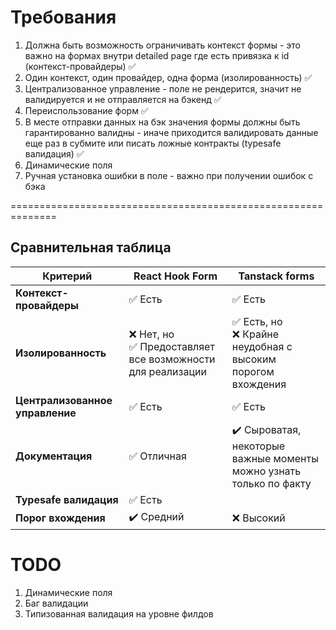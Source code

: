 # Требования

1. Должна быть возможность ограничивать контекст формы - это важно на формах внутри detailed page где есть привязка к id (контекст-провайдеры) ✅ 
2. Один контекст, один провайдер, одна форма (изолированность) ✅
1. Централизованное управление - поле не рендерится, значит не валидируется и не отправляется на бэкенд ✅
3. Переиспользование форм ✅
4. В месте отправки данных на бэк значения формы должны быть гарантированно валидны - иначе приходится валидировать данные еще раз в субмите или писать ложные контракты (typesafe валидация) ✅
4. Динамические поля
5. Ручная установка ошибки в поле - важно при получении ошибок с бэка

==============================================================

## Сравнительная таблица

| Критерий             | React Hook Form  | Tanstack forms  |
|----------------------|------------------|-----------------|
|<b>Контекст-провайдеры</b>| ✅ Есть         | ✅ Есть     |
|<b>Изолированность</b>| ❌ Нет, но <br>✅ Предоставляет все возможности для реализации | ✅ Есть, но<br>❌ Крайне неудобная с высоким порогом вхождения |
|<b>Централизованное управление</b>| ✅ Есть      | ✅ Есть     |
|<b>Документация</b>   | ✅ Отличная     | ✔️ Сыроватая, некоторые важные моменты можно узнать только по факту       |
|<b>Typesafe валидация</b>| ✅ Есть      |      |
|<b>Порог вхождения</b>| ✔️ Средний      | ❌ Высокий      |



# TODO
1. Динамические поля
2. Баг валидации
3. Типизованная валидация на уровне филдов
